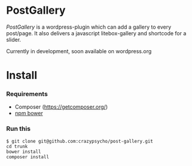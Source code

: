 # PostGallery

*PostGallery* is a wordpress-plugin which can add a gallery to every post/page.
It also delivers a javascript litebox-gallery and shortcode for a slider.

Currently in development, soon available on wordpress.org

# Install
### Requirements
- Composer (https://getcomposer.org/)
- [npm bower](http://bower.io/)

### Run this
```
$ git clone git@github.com:crazypsycho/post-gallery.git
cd trunk
bower install
composer install
```

